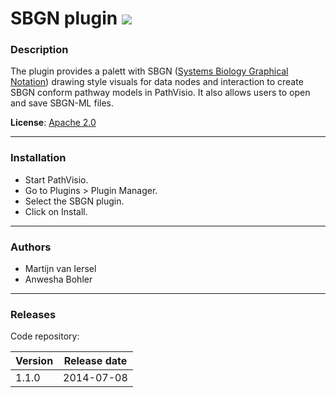 # SBGN plugin ![](/images/plugins/plugin.png)

### Description

The plugin provides a palett with SBGN ([Systems Biology Graphical Notation](https://sbgn.github.io/)) drawing style visuals for data nodes and interaction to create SBGN conform pathway models in PathVisio. It also allows users to open and save SBGN-ML files. 

**License**: [Apache 2.0](http://www.apache.org/licenses/LICENSE-2.0)

----

### Installation
* Start PathVisio.
* Go to Plugins > Plugin Manager. 
* Select the SBGN plugin.
* Click on Install.

----

### Authors
* Martijn van Iersel
* Anwesha Bohler

---- 

### Releases

Code repository: 

| Version | Release date |
| ------- |:------------:| 
| 1.1.0 | 2014-07-08 |  

